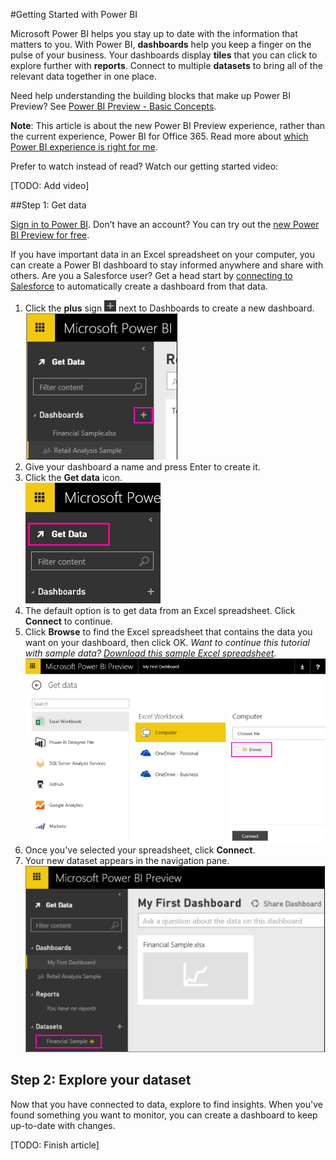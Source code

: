 <properties 
   pageTitle="Getting Started with Power BI" 
   description="Getting Started with Power BI" 
   services="powerbi" 
   documentationCenter="" 
   authors="v-anpasi" 
   manager="mblythe" 
   editor=""
   tags=""/>
 
<tags
   ms.service="powerbi"
   ms.devlang="NA"
   ms.topic="article"
   ms.tgt_pltfrm="NA"
   ms.workload="powerbi"
   ms.date="06/18/2015"
   ms.author="v-anpasi"/>

#Getting Started with Power BI

Microsoft Power BI helps you stay up to date with the information that matters to you.  With Power BI, **dashboards** help you keep a finger on the pulse of your business.  Your dashboards display **tiles** that you can click to explore further with **reports**.  Connect to multiple **datasets** to bring all of the relevant data together in one place.

Need help understanding the building blocks that make up Power BI Preview?  See [Power BI Preview - Basic Concepts](). 

**Note**: This article is about the new Power BI Preview experience, rather than the current experience, Power BI for Office 365. Read more about [which Power BI experience is right for me]().

Prefer to watch instead of read?  Watch our getting started video:

[TODO: Add video]

##Step 1: Get data

[Sign in to Power BI](http://powerbi.microsoft.com). Don’t have an account? You can try out the [new Power BI Preview for free](http://powerbi.microsoft.com).

If you have important data in an Excel spreadsheet on your computer, you can create a Power BI dashboard to stay informed anywhere and share with others.  Are you a Salesforce user?  Get a head start by [connecting to Salesforce]() to automatically create a dashboard from that data.

1. Click the **plus** sign ![](./media/powerbi-getting-started/PBI_PlusIcon.png) ﻿next to Dashboards to create a new dashboard.  
![](./media/powerbi-getting-started/gettingstart1.png)
2. Give your dashboard a name and press Enter to create it.  
3. Click the **Get data** ﻿icon.  
![](./media/powerbi-getting-started/PBI_GetData.png)
4. The default option is to get data from an Excel spreadsheet.  Click **Connect** ﻿to continue.
5. Click ﻿**Browse** ﻿to find the Excel spreadsheet that contains the data you want on your dashboard, then click OK. *Want to continue this tutorial with sample data? [Download this sample Excel spreadsheet](http://go.microsoft.com/fwlink/?LinkID=521962).*  
![](./media/powerbi-getting-started/gettingstart2.png)  
6. Once you've selected your spreadsheet, click **Connect**.
7. Your new dataset appears in the navigation pane.  
![](./media/powerbi-getting-started/gettingstart3.png)  


## Step 2: Explore your dataset

Now that you have connected to data, explore to find insights.  When you've found something you want to monitor, you can create a dashboard to keep up-to-date with changes.﻿﻿

[TODO: Finish article]